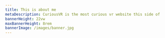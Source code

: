 ```yaml
---
title: This is about me
metaDescription: CuriousVR is the most curious vr website this side of reality.
bannerHeight: 22vw
maxBannerHeight: 8rem
bannerImage: /images/banner.jpg
---
```

